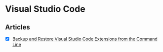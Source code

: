 # Visual Studio Code

## Articles

- [x] [Backup and Restore Visual Studio Code Extensions from the Command Line](https://www.elliotdenolf.com/blog/backup-and-restore-visual-studio-code-extensions-from-the-command-line)
